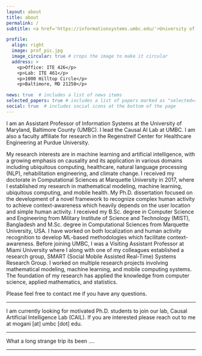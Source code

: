 ```yaml
---
layout: about
title: about
permalink: /
subtitle: <a href='https://informationsystems.umbc.edu/'>University of Maryland, Baltimore County</a>

profile:
  align: right
  image: prof_pic.jpg
  image_circular: true # crops the image to make it circular
  address: >
    <p>Office: ITE 426</p>
    <p>Lab: ITE 461</p>
    <p>1000 Hilltop Circle</p>
    <p>Baltimore, MD 21250</p>

news: true  # includes a list of news items
selected_papers: true # includes a list of papers marked as "selected={true}"
social: true  # includes social icons at the bottom of the page
---
```


I am an Assistant Professor of Information Systems at the University of Maryland, Baltimore County (UMBC). I lead the Causal AI Lab at UMBC. I am also a faculty affiliate for research in the Regenstreif Center for Healthcare Engineering at Purdue University.

My research interests are in machine learning and artificial intelligence, with a growing emphasis on causality and its application in various domains including ubiquitous computing, healthcare, natural language processing (NLP), rehabilitation engineering, and climate change. I received my doctorate in Computational Sciences at Marquette University in 2017, where I established my research in mathematical modeling, machine learning, ubiquitous computing, and mobile health. My Ph.D. dissertation focused on the development of a novel framework to recognize complex human activity to achieve context-awareness which heavily depends on the user location and simple human activity. I received my B.Sc. degree in Computer Science and Engineering from Military Institute of Science and Technology (MIST), Bangladesh and M.Sc. degree in Computational Sciences from Marquette University, USA. I have worked on both localization and human activity recognition to develop ML-based methodologies which facilitate context-awareness. Before joining UMBC, I was a Visiting Assistant Professor at Miami University where I along with one of my colleagues established a research group, SMART (Social Mobile Assisted Real-Time) Systems Research Group. I worked on multiple research projects involving mathematical modeling, machine learning, and mobile computing systems. The foundation of my research has applied the knowledge from computer science, applied mathematics, and statistics.

Please feel free to contact me if you have any questions.

---
I am currently looking for motivated Ph.D. students to join our lab, Causal Artificial Intelligence Lab (CAIL). If you are interested please reach out to me at mogani [at] umbc [dot] edu.

---

What a long strange trip its been ....

---
<!-- 

Put your address / P.O. box / other info right below your picture. You can also disable any these elements by editing `profile` property of the YAML header of your `_pages/about.md`. Edit `_bibliography/papers.bib` and Jekyll will render your [publications page](/al-folio/publications/) automatically.

Link to your social media connections, too. This theme is set up to use [Font Awesome icons](http://fortawesome.github.io/Font-Awesome/) and [Academicons](https://jpswalsh.github.io/academicons/), like the ones below. Add your Facebook, Twitter, LinkedIn, Google Scholar, or just disable all of them. -->
